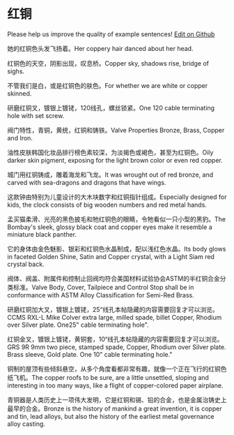 # 红铜

Please help us improve the quality of example sentences! [Edit on Github](https://github.com/jiyushe/jiyu-example-sentence-source/blob/main/chinese/hongtong.md)

<p><span class="chinese">她的红铜色头发飞扬着。</span><span class="english">Her coppery hair danced about her head.</span></p>

<p><span class="chinese">红铜色的天空，阴影出现，叹息桥。</span><span class="english">Copper sky, shadows rise, bridge of sighs.</span></p>

<p><span class="chinese">不管我们是白，或是红铜色的肤色。</span><span class="english">For whether we are white or copper skinned.</span></p>

<p><span class="chinese">研磨红铜叉，镀银上镀铑，120线孔，螺丝锁紧。</span><span class="english">One 120 cable terminating hole with set screw.</span></p>

<p><span class="chinese">阀门特性，青铜，黄统，红铜和铸铁。</span><span class="english">Valve Properties Bronze, Brass, Copper and Iron.</span></p>

<p><span class="chinese">油性皮肤韩国化妆品排行榜色素较深，为淡揭色或褐色，甚至为红铜色。</span><span class="english">Oily darker skin pigment, exposing for the light brown color or even red copper.</span></p>

<p><span class="chinese">城门用红铜铸成，雕着海龙和飞龙。</span><span class="english">It was wrought out of red bronze, and carved with sea-dragons and dragons that have wings.</span></p>

<p><span class="chinese">这款钟由特别为儿童设计的大木块数字和红铜指针组成。</span><span class="english">Especially designed for kids, the clock consists of big wooden numbers and red metal hands.</span></p>

<p><span class="chinese">孟买猫柔滑、光亮的黑色披毛和牠红铜色的眼睛，令牠看似一只小型的黑豹。</span><span class="english">The Bombay's sleek, glossy black coat and copper eyes make it resemble a miniature black panther.</span></p>

<p><span class="chinese">它的身体由金色魅影、银彩和红铜色水晶制成，配以浅红色水晶。</span><span class="english">Its body glows in faceted Golden Shine, Satin and Copper crystal, with a Light Siam red crystal back.</span></p>

<p><span class="chinese">阀体、阀盖、附属件和控制止回阀均符合美国材料试验协会ASTM的半红铜合金分类标准。</span><span class="english">Valve Body, Cover, Tailpiece and Control Stop shall be in conformance with ASTM Alloy Classification for Semi-Red Brass.</span></p>

<p><span class="chinese">研磨红铜加大叉，镀银上镀铑，25“线孔本帖隐藏的内容需要回复才可以浏览。</span><span class="english">CCMS RXL-L Mike Colver extra large, milled spade, billet Copper, Rhodium over Silver plate. One25" cable terminating hole".</span></p>

<p><span class="chinese">红铜金叉，镀银上镀铑，黄铜套，10“线孔本帖隐藏的内容需要回复才可以浏览。</span><span class="english">GRS 9R 9mm two piece, stamped spade, Copper, Rhodium over Silver plate. Brass sleeve, Gold plate. One 10" cable terminating hole."</span></p>

<p><span class="chinese">铜制的屋顶有些倾斜悬空，从多个角度看都非常有趣，就像一个正在飞行的红铜色纸飞机。</span><span class="english">The copper roofs to be sure, are a little unsettled, sloping and interesting in too many ways, like a flight of copper-colored paper airplane.</span></p>

<p><span class="chinese">青铜器是人类历史上一项伟大发明，它是红铜和锡、铅的合金，也是金属治铸史上最早的合金。</span><span class="english">Bronze is the history of mankind a great invention, it is copper and tin, lead alloys, but also the history of the earliest metal governance alloy casting.</span></p>

